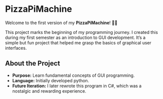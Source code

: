 # PizzaPiMachine

Welcome to the first version of my **PizzaPiMachine**! 🍕🔢

This project marks the beginning of my programming journey. I created this during my first semester as an introduction to GUI development. It’s a simple but fun project that helped me grasp the basics of graphical user interfaces.

## About the Project

- **Purpose:** Learn fundamental concepts of GUI programming.
- **Language:** Initially developed python.
- **Future Iteration:** I later rewrote this program in C#, which was a nostalgic and rewarding experience.

